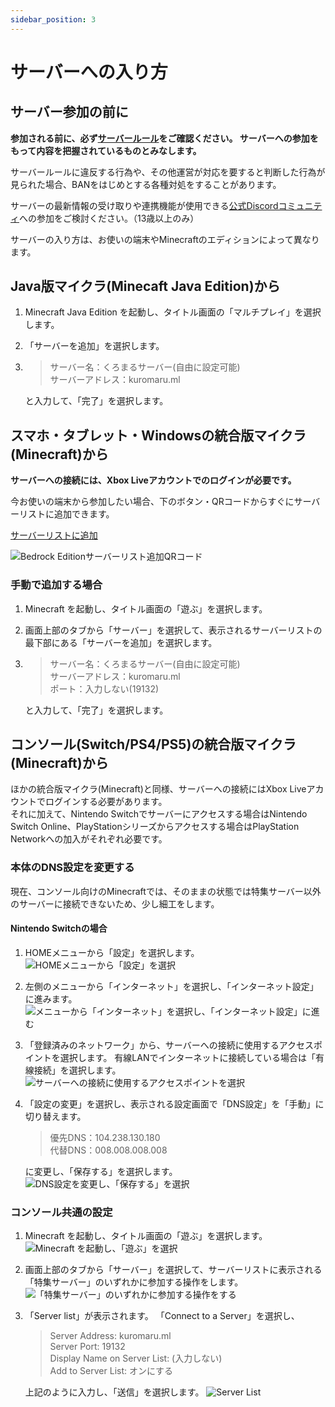 ```yaml
---
sidebar_position: 3
---
```


# サーバーへの入り方

## サーバー参加の前に

**参加される前に、必ず[サーバールール](rules)をご確認ください。  サーバーへの参加をもって内容を把握されているものとみなします。**  

サーバールールに違反する行為や、その他運営が対応を要すると判断した行為が見られた場合、BANをはじめとする各種対処をすることがあります。

サーバーの最新情報の受け取りや連携機能が使用できる[公式Discordコミュニティ](https://discord.gg/3cPMXcdGKd)への参加をご検討ください。（13歳以上のみ）

サーバーの入り方は、お使いの端末やMinecraftのエディションによって異なります。

## Java版マイクラ(Minecaft Java Edition)から

1. Minecraft Java Edition を起動し、タイトル画面の「マルチプレイ」を選択します。

2. 「サーバーを追加」を選択します。

3. >サーバー名：くろまるサーバー(自由に設定可能)  
   >サーバーアドレス：kuromaru.ml

   と入力して、「完了」を選択します。

## スマホ・タブレット・Windowsの統合版マイクラ(Minecraft)から
**サーバーへの接続には、Xbox Liveアカウントでのログインが必要です。**

今お使いの端末から参加したい場合、下のボタン・QRコードからすぐにサーバーリストに追加できます。

<a href="minecraft://?addExternalServer=くろまるサーバー|kuromaru.ml:19132"><Link className="button button--primary button--lg">サーバーリストに追加</Link></a>

![Bedrock Editionサーバーリスト追加QRコード](assets/be-join-qr.png)
### 手動で追加する場合

1. Minecraft を起動し、タイトル画面の「遊ぶ」を選択します。

2. 画面上部のタブから「サーバー」を選択して、表示されるサーバーリストの最下部にある「サーバーを追加」を選択します。

3. >サーバー名：くろまるサーバー(自由に設定可能)  
   >サーバーアドレス：kuromaru.ml  
   >ポート：入力しない(19132)

   と入力して、「完了」を選択します。

## コンソール(Switch/PS4/PS5)の統合版マイクラ(Minecraft)から

ほかの統合版マイクラ(Minecraft)と同様、サーバーへの接続にはXbox Liveアカウントでログインする必要があります。  
それに加えて、Nintendo Switchでサーバーにアクセスする場合はNintendo Switch Online、PlayStationシリーズからアクセスする場合はPlayStation Networkへの加入がそれぞれ必要です。

### 本体のDNS設定を変更する

現在、コンソール向けのMinecraftでは、そのままの状態では特集サーバー以外のサーバーに接続できないため、少し細工をします。

#### Nintendo Switchの場合

1. HOMEメニューから「設定」を選択します。
![HOMEメニューから「設定」を選択](assets/switch01.jpg)

2. 左側のメニューから「インターネット」を選択し、「インターネット設定」に進みます。
![メニューから「インターネット」を選択し、「インターネット設定」に進む](assets/switch02.jpg)

3. 「登録済みのネットワーク」から、サーバーへの接続に使用するアクセスポイントを選択します。
    有線LANでインターネットに接続している場合は「有線接続」を選択します。
![サーバーへの接続に使用するアクセスポイントを選択](assets/switch03.jpg)


4. 「設定の変更」を選択し、表示される設定画面で「DNS設定」を「手動」に切り替えます。

   >優先DNS：104.238.130.180  
   >代替DNS：008.008.008.008

   に変更し、「保存する」を選択します。
![DNS設定を変更し、「保存する」を選択](assets/switch04.jpg)

### コンソール共通の設定

1. Minecraft を起動し、タイトル画面の「遊ぶ」を選択します。
![Minecraft を起動し、「遊ぶ」を選択](assets/console01.jpg)

2. 画面上部のタブから「サーバー」を選択して、サーバーリストに表示される「特集サーバー」のいずれかに参加する操作をします。
![「特集サーバー」のいずれかに参加する操作をする](assets/console02.jpg)

3. 「Server list」が表示されます。
    「Connect to a Server」を選択し、
   >Server Address: kuromaru.ml  
   >Server Port: 19132  
   >Display Name on Server List: (入力しない)  
   >Add to Server List: オンにする

   上記のように入力し、「送信」を選択します。
![Server List](assets/console03.jpg)
